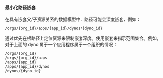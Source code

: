 #### 最小化路径嵌套

在具有嵌套父/子资源关系的数据模型中，路径可能会深度嵌套，例如：

```
/orgs/{org_id}/apps/{app_id}/dynos/{dyno_id}
```

通过优先在根路径上定位资源来限制嵌套深度。使用嵌套来指示范围集合。例如，对于上面的 dyno 属于一个应用程序属于一个组织的情况：

```
/orgs/{org_id}
/orgs/{org_id}/apps
/apps/{app_id}
/apps/{app_id}/dynos
/dynos/{dyno_id}
```